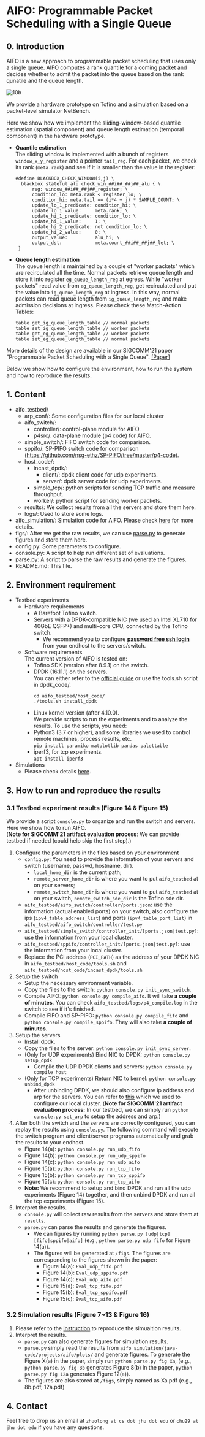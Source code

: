 # AIFO: Programmable Packet Scheduling with a Single Queue

## 0. Introduction<br>
AIFO is a new approach to programmable packet scheduling that uses only a single queue.
AIFO computes a rank quantile for a coming packet and decides whether to admit the packet into the queue based on the rank qunatile and the queue length.

![10b](doc/aifo.jpg)

We provide a hardware prototype on Tofino and a simulation based on a packet-level simulator NetBench. 

Here we show how we implement the sliding-window-based quantile estimation (spatial component) and queue length estimation (temporal component) in the hardware prototype.
- **Quantile estimation**<br>
  The sliding window is implemented with a bunch of registers `window_x_y_register` and a pointer `tail_reg`. For each packet, we check its rank (`meta.rank`) and see if it is smaller than the value in the register:
  ```p4
  #define BLACKBOX_CHECK_WINDOW(i,j) \
    blackbox stateful_alu check_win_##i##_##j##_alu { \
        reg: window_##i##_##j##_register; \
        condition_lo: meta.rank < register_lo; \
        condition_hi: meta.tail == (i*4 + j) * SAMPLE_COUNT; \
        update_lo_1_predicate: condition_hi; \
        update_lo_1_value:     meta.rank; \
        update_hi_1_predicate: condition_lo; \
        update_hi_1_value:     1; \
        update_hi_2_predicate: not condition_lo; \
        update_hi_2_value:     0; \
        output_value:          alu_hi; \
        output_dst:            meta.count_##i##_##j##_let; \
   }
  ```

- **Queue length estimation**<br>
  The queue length is maintained by a couple of "worker packets" which are recirculated all the time. Normal packets retrieve queue length and store it into register `eg_queue_length_reg` at egress. While "worker packets" read value from `eg_queue_length_reg`, get recirculated and put the value into `ig_queue_length_reg` at ingress. In this way, normal packets can read queue length from `ig_queue_length_reg` and make admission decisions at ingress.
  Please check these Match-Action Tables:
  ```p4
  table get_ig_queue_length_table // normal packets
  table set_ig_queue_length_table // worker packets
  table get_eg_queue_length_table // worker packets
  table set_eg_queue_length_table // normal packets
  ```
More details of the design are available in our SIGCOMM'21 paper "Programmable Packet Scheduling with a Single Queue". [[Paper]](https://cs.jhu.edu/~zhuolong/papers/sigcomm21aifo.pdf)

Below we show how to configure the environment, how to run the system and how to reproduce the results.

## 1. Content<br>
- aifo_testbed/<br>
  - arp_conf/: Some configuration files for our local cluster<br>
  - aifo_switch/:<br>
    - controller/: control-plane module for AIFO.<br>
    - p4src/: data-plane module (p4 code) for AIFO.<br>
  - simple_switch/: FIFO switch code for comparison.<br>
  - sppifo/: SP-PIFO switch code for comparison (https://github.com/nsg-ethz/SP-PIFO/tree/master/p4-code).<br>  
  - host_code/:<br>
    - incast_dpdk/:<br>
      - client/: dpdk client code for udp experiments.<br>
      - server/: dpdk server code for udp experiments.<br>
    - simple_tcp/: python scripts for sending TCP traffic and measure throughput.<br>
    - worker/: python script for sending worker packets.<br>
  - results/: We collect results from all the servers and store them here.<br>
  - logs/: Used to store some logs.<br>
- aifo_simulation/: Simulation code for AIFO. Please check [here](aifo_simulation/java-code/README.md) for more details.<br>
- figs/: After we get the raw results, we can use [parse.py](parse.py) to generate figures and store them here.<br>
- config.py: Some parameters to configure.<br>
- console.py: A script to help run different set of evaluations.<br>
- parse.py: A script to parse the raw results and generate the figures.<br>
- README.md: This file.<br>

## 2. Environment requirement<br>
- Testbed experiments<br>
  - Hardware requirements<br>
    - A Barefoot Tofino switch.<br>
    - Servers with a DPDK-compatible NIC (we used an Intel XL710 for 40GbE QSFP+) and multi-core CPU, connected by the Tofino switch.<br>
      - We recommend you to configure [**password free ssh login**](https://www.google.com/search?q=password+free+ssh+login) from your endhost to the servers/switch.
  - Software requirements<br>
    The current version of AIFO is tested on:<br>
      - Tofino SDK (version after 8.9.1) on the switch.<br>
      - DPDK (16.11.1) on the servers.<br>
        You can either refer to the [official guide](https://doc.dpdk.org/guides/linux_gsg/quick_start.html) or use the tools.sh script in dpdk_code/.
        ```shell
        cd aifo_testbed/host_code/
        ./tools.sh install_dpdk
        ```
      - Linux kernel version (after 4.10.0).<br>
    We provide scripts to run the experiments and to analyze the results. To use the scripts, you need:
    - Python3 (3.7 or higher), and some libraries we used to control remote machines, process results, etc.<br>
      ```pip install paramiko matplotlib pandas palettable```
    - iperf3, for tcp experiments.<br>
      ```apt install iperf3```
- Simulations<br>
  - Please check details [here](aifo_simulation/java-code/README.md).
  
## 3. How to run and reproduce the results<br>
### 3.1 Testbed experiment results (Figure 14 & Figure 15)

We provide a script `console.py` to organize and run the switch and servers. Here we show how to run AIFO.<br>
(**Note for SIGCOMM'21 artifact evaluation process**: We can provide testbed if needed (could help skip the first step).)
1. Configure the parameters in the files based on your environment
   - `config.py`: You need to provide the information of your servers and switch (username, passwd, hostname, dir). 
     - `local_home_dir` is the current path;
     - `remote_server_home_dir` is where you want to put `aifo_testbed` at on your servers;
     - `remote_switch_home_dir` is where you want to put `aifo_testbed` at on your switch, `remote_switch_sde_dir` is the Tofino sde dir.
   - `aifo_testbed/aifo_switch/controller/ports.json`: use the information (actual enabled ports) on your switch, also configure the ips (`ipv4_table_address_list`) and ports (`ipv4_table_port_list`) in `aifo_testbed/aifo_switch/controller/test.py`
   - `aifo_testbed/simple_switch/controller_init/[ports.json|test.py]`: use the information from your local cluster.
   - `aifo_testbed/sppifo/controller_init/[ports.json|test.py]`: use the information from your local cluster.
   - Replace the PCI address (`PCI_PATH`) as the address of your DPDK NIC in `aifo_testbed/host_code/tools.sh` and `aifo_testbed/host_code/incast_dpdk/tools.sh`
2. Setup the switch
   - Setup the necessary environment variable.
   - Copy the files to the switch: `python console.py init_sync_switch`.
   - Compile AIFO: `python console.py compile_aifo`.
    It will take **a couple of minutes**. You can check `aifo_testbed/logs/p4_compile.log` in the switch to see if it's finished.
   - Compile FIFO and SP-PIFO: `python console.py compile_fifo` and `python console.py compile_sppifo`.
    They will also take **a couple of minutes**.
3. Setup the servers
   - Install dpdk.
   - Copy the files to the server: `python console.py init_sync_server`.
   - (Only for UDP experiments) Bind NIC to DPDK: `python console.py setup_dpdk`
     - Compile the UDP DPDK clients and servers: `python console.py compile_host`
   - (Only for TCP experiments) Return NIC to kernel: `python console.py unbind_dpdk`
     - After unbinding DPDK, we should also configure ip address and arp for the servers. You can refer to [this](aifo_testbed/arp_conf) which we used to configure our local cluster. (**Note for SIGCOMM'21 artifact evaluation process:** In our testbed, we can simply run `python console.py set_arp` to setup the address and arp.)
4. After both the switch and the servers are correctly configured, you can replay the results using `console.py`. The following command will execute the switch program and client/server programs automatically and grab the results to your endhost.
   - Figure 14(a): `python console.py run_udp_fifo`
   - Figure 14(b): `python console.py run_udp_sppifo`
   - Figure 14(c): `python console.py run_udp_aifo`
   - Figure 15(a): `python console.py run_tcp_fifo` 
   - Figure 15(b): `python console.py run_tcp_sppifo` 
   - Figure 15(c): `python console.py run_tcp_aifo` 
   - **Note:** We recommend to setup and bind DPDK and run all the udp experiments (Figure 14) together, and then unbind DPDK and run all the tcp experiments (Figure 15).
5. Interpret the results.
   - `console.py` will collect raw results from the servers and store them at `results`.
   - `parse.py` can parse the results and generate the figures.
     - We can figures by running `python parse.py [udp|tcp] [fifo|sppifo|aifo]` (e.g., `python parse.py udp fifo` for Figure 14(a)). 
     - The figures will be generated at `/figs`. The figures are corresponding to the figures shown in the paper:
       - Figure 14(a): `Eval_udp_fifo.pdf` 
       - Figure 14(b): `Eval_udp_sppifo.pdf`
       - Figure 14(c): `Eval_udp_aifo.pdf` 
       - Figure 15(a): `Eval_tcp_fifo.pdf` 
       - Figure 15(b): `Eval_tcp_sppifo.pdf` 
       - Figure 15(c): `Eval_tcp_aifo.pdf` 

<!-- 7. Other commands<br>
   There are also some other commands you can use:
   - `python console.py [sync_switch|sync_host]`<br>
     Incrementally sync files to switch/servers
   - `python console.py ` -->
### 3.2 Simulation results (Figure 7~13 & Figure 16)
1. Please refer to the [instruction](aifo_simulation/java-code/README.md) to reproduce the simualtion results.
2. Interpret the results.
   - `parse.py` can also generate figures for simulation results.
   - `parse.py` simply read the results from `aifo_simulation/java-code/projects/aifo/plots/` and generate figures. To generate the Figure X(a) in the paper, simply run `python parse.py fig Xa`, (e.g., `python parse.py fig 8b` generates Figure 8(b) in the paper, `python parse.py fig 12a` generates Figure 12(a)).
   - The figures are also stored at `/figs`, simply named as Xa.pdf (e.g., 8b.pdf, 12a.pdf)
## 4. Contact<br>
Feel free to drop us an email at `zhuolong at cs dot jhu dot edu` or `chu29 at jhu dot edu` if you have any questions.

